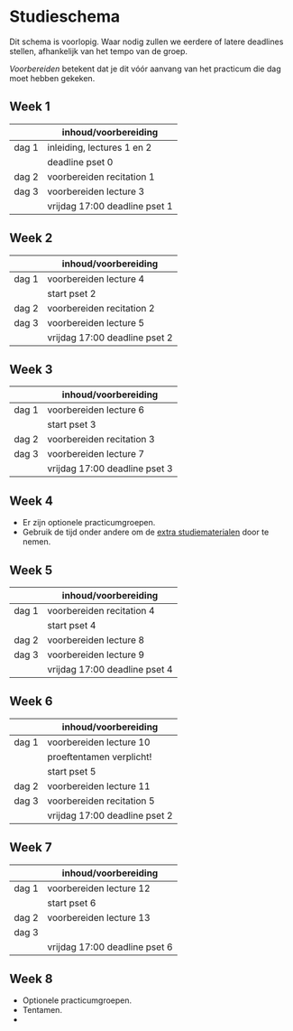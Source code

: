 # Studieschema

Dit schema is voorlopig. Waar nodig zullen we eerdere of latere deadlines stellen, afhankelijk van het tempo van de groep.

*Voorbereiden* betekent dat je dit vóór aanvang van het practicum die dag moet hebben gekeken.

## Week 1

|     |inhoud/voorbereiding         |
|-----|-----------------------------|
|dag 1|inleiding, lectures 1 en 2   |
|     |deadline pset 0              |
|dag 2|voorbereiden recitation 1    |
|dag 3|voorbereiden lecture 3       |
|     |vrijdag 17:00 deadline pset 1|

## Week 2

|     |inhoud/voorbereiding         |
|-----|-----------------------------|
|dag 1|voorbereiden lecture 4       |
|     |start pset 2                 |
|dag 2|voorbereiden recitation 2    |
|dag 3|voorbereiden lecture 5       |
|     |vrijdag 17:00 deadline pset 2|

## Week 3

|     |inhoud/voorbereiding         |
|-----|-----------------------------|
|dag 1|voorbereiden lecture 6       |
|     |start pset 3                 |
|dag 2|voorbereiden recitation 3    |
|dag 3|voorbereiden lecture 7       |
|     |vrijdag 17:00 deadline pset 3|

## Week 4

* Er zijn optionele practicumgroepen.
* Gebruik de tijd onder andere om de [extra studiematerialen][1] door te nemen.

[1]: http://600.mprog.nl/page/12

## Week 5

|     |inhoud/voorbereiding         |
|-----|-----------------------------|
|dag 1|voorbereiden recitation 4    |
|     |start pset 4                 |
|dag 2|voorbereiden lecture 8       |
|dag 3|voorbereiden lecture 9       |
|     |vrijdag 17:00 deadline pset 4|

## Week 6

|     |inhoud/voorbereiding         |
|-----|-----------------------------|
|dag 1|voorbereiden lecture 10      |
|     |proeftentamen verplicht!     |
|     |start pset 5                 |
|dag 2|voorbereiden lecture 11      |
|dag 3|voorbereiden recitation 5    |
|     |vrijdag 17:00 deadline pset 2|

## Week 7

|     |inhoud/voorbereiding         |
|-----|-----------------------------|
|dag 1|voorbereiden lecture 12      |
|     |start pset 6                 |
|dag 2|voorbereiden lecture 13      |
|dag 3|                             |
|     |vrijdag 17:00 deadline pset 6|

## Week 8

* Optionele practicumgroepen.
* Tentamen.
* 